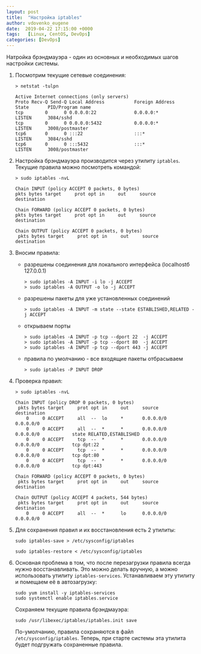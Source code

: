 ```yaml
---
layout: post
title:  "Настройка iptables"
author: vdovenko_eugene
date:  2019-04-22 17:15:00 +0000
tags:   [Linux, CentOS, DevOps]
categories: [DevOps]
---
```


Натройка брэндмауэра - один из основных и необходимых шагов настройки системы.

1. Посмотрим текущие сетевые соединения:
   ```
   > netstat -tulpn
   
   Active Internet connections (only servers)
   Proto Recv-Q Send-Q Local Address           Foreign Address         State       PID/Program name
   tcp        0      0 0.0.0.0:22              0.0.0.0:*               LISTEN      3084/sshd
   tcp        0      0 0.0.0.0:5432            0.0.0.0:*               LISTEN      3008/postmaster
   tcp6       0      0 :::22                   :::*                    LISTEN      3084/sshd
   tcp6       0      0 :::5432                 :::*                    LISTEN      3008/postmaster
   ```

1. Настройка брэндмауэра производится через утилиту `iptables`. Текущие правила можно посмотреть командой:
   ```
   > sudo iptables -nvL
   
   Chain INPUT (policy ACCEPT 0 packets, 0 bytes)
   pkts bytes target     prot opt in     out     source               destination

   Chain FORWARD (policy ACCEPT 0 packets, 0 bytes)
   pkts bytes target     prot opt in     out     source               destination

   Chain OUTPUT (policy ACCEPT 0 packets, 0 bytes)
    pkts bytes target     prot opt in     out     source               destination

   ``` 
   
1. Вносим правила:
   - разрешены соединения для локального интерфейса (localhostб 127.0.0.1)
     ```
     > sudo iptables -A INPUT -i lo -j ACCEPT
     > sudo iptables -A OUTPUT -o lo -j ACCEPT
     ```
   - разрешены пакеты для уже установленных соединений
     ```
     > sudo iptables -A INPUT -m state --state ESTABLISHED,RELATED -j ACCEPT
     ```
   - открываем порты
     ```
     > sudo iptables -A INPUT -p tcp --dport 22  -j ACCEPT
     > sudo iptables -A INPUT -p tcp --dport 80  -j ACCEPT
     > sudo iptables -A INPUT -p tcp --dport 443 -j ACCEPT
     ```
   - правила по умолчанию - все входящие пакеты отбрасываем
     ```
     > sudo iptables -P INPUT DROP
     ```

1. Проверка правил:
   ```
   > sudo iptables -nvL

   Chain INPUT (policy DROP 0 packets, 0 bytes)
    pkts bytes target     prot opt in     out     source               destination
       0     0 ACCEPT     all  --  lo     *       0.0.0.0/0            0.0.0.0/0
       0     0 ACCEPT     all  --  *      *       0.0.0.0/0            0.0.0.0/0            state RELATED,ESTABLISHED
       0     0 ACCEPT     tcp  --  *      *       0.0.0.0/0            0.0.0.0/0            tcp dpt:22
       0     0 ACCEPT     tcp  --  *      *       0.0.0.0/0            0.0.0.0/0            tcp dpt:80
       0     0 ACCEPT     tcp  --  *      *       0.0.0.0/0            0.0.0.0/0            tcp dpt:443

   Chain FORWARD (policy ACCEPT 0 packets, 0 bytes)
    pkts bytes target     prot opt in     out     source               destination

   Chain OUTPUT (policy ACCEPT 4 packets, 544 bytes)
    pkts bytes target     prot opt in     out     source               destination
       0     0 ACCEPT     all  --  *      lo      0.0.0.0/0            0.0.0.0/0
   ```
   
1. Для сохранения правил и их восстановления есть 2 утилиты:
   ```
   sudo iptables-save > /etc/sysconfig/iptables
   ```
   ```
   sudo iptables-restore < /etc/sysconfig/iptables
   ```
   
1. Основная проблема в том, что после перезагрузки правила всегда нужно восстанавливать.
   Это можно делать вручную, а можно использовать утилиту `iptables-services`.
   Устанавливаем эту утилиту и помещаем её в автозагрузку:
   ```
   sudo yum install -y iptables-services
   sudo systemctl enable iptables.service
   ```
   Сохраняем текущие правила брэндмауэра:
   ```
   sudo /usr/libexec/iptables/iptables.init save
   ```
   По-умолчанию, правила сохраняются в файл `/etc/sysconfig/iptables`. Теперь, при 
   старте системы эта утилита будет подгружать сохраненные правила.